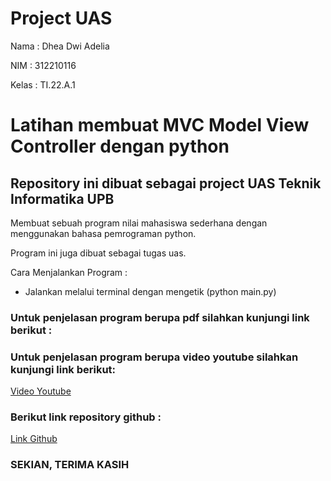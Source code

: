 # Project UAS

Nama : Dhea Dwi Adelia

NIM : 312210116

Kelas : TI.22.A.1

# Latihan membuat MVC Model View Controller dengan python

## Repository ini dibuat sebagai project UAS Teknik Informatika UPB

Membuat sebuah program nilai mahasiswa sederhana dengan menggunakan bahasa pemrograman python.

Program ini juga dibuat sebagai tugas uas.

Cara Menjalankan Program :

- Jalankan melalui terminal dengan mengetik (python main.py)

### Untuk penjelasan program berupa pdf silahkan kunjungi link berikut :



### Untuk penjelasan program berupa video youtube silahkan kunjungi link berikut:

[Video Youtube](https://youtu.be/ro6N_5AuPCo)

### Berikut link repository github :

[Link Github](https://github.com/adeliadhea06/ProjectUAS.git)

### SEKIAN, TERIMA KASIH
